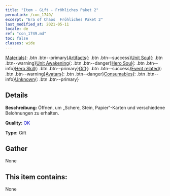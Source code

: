 ```yaml
---
title: "Item - Gift - Fröhliches Paket 2"
permalink: /con_1749/
excerpt: "Era of Chaos  Fröhliches Paket 2"
last_modified_at: 2021-05-11
locale: de
ref: "con_1749.md"
toc: false
classes: wide
---
```

 [Materials](/ItemsDE/){: .btn .btn--primary}[Artifacts](/ItemsDE/Artifacts/){: .btn .btn--success}[Unit Soul](/ItemsDE/UnitSoul/){: .btn .btn--warning}[Unit Awakening](/ItemsDE/UnitAwakening/){: .btn .btn--danger}[Hero Soul](/ItemsDE/HeroSoul/){: .btn .btn--info}[Hero Skill](/ItemsDE/HeroSkill/){: .btn .btn--primary}[Gift](/ItemsDE/Gift/){: .btn .btn--success}[Event related](/ItemsDE/Events/){: .btn .btn--warning}[Avatars](/ItemsDE/Avatars/){: .btn .btn--danger}[Consumables](/ItemsDE/Consumables/){: .btn .btn--info}[Unknown](/ItemsDE/Unknown/){: .btn .btn--primary}

## Details
 **Beschreibung:** Öffnen, um „Schere, Stein, Papier“-Karten und verschiedene Belohnungen zu erhalten.

 **Quality:** <span style="color: #0000CD">OK</span>

 **Type:** Gift

## Gather

  None

## This item contains:

  None

